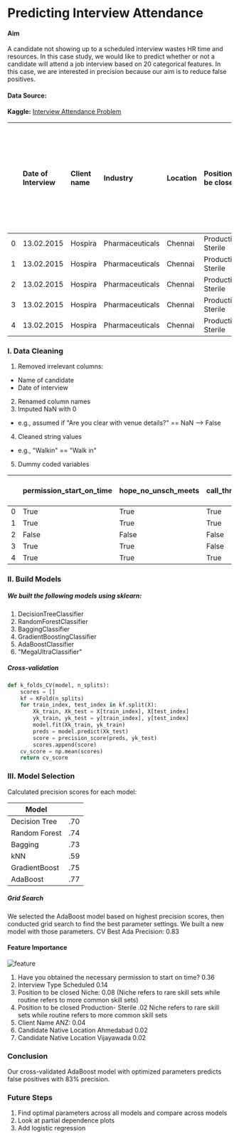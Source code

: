 # Predicting Interview Attendance

#### Aim
A candidate not showing up to a scheduled interview wastes HR time and resources. In this case study, we would like to predict whether or not a candidate will attend a job interview based on 20 categorical features. In this case, we are interested in precision because our aim is to reduce false positives.

#### Data Source:
**Kaggle:** [Interview Attendance Problem](https://www.kaggle.com/vishnusraghavan/the-interview-attendance-problem)

|    | Date of Interview   | Client name   | Industry        | Location   | Position to be closed   | Nature of Skillset   | Interview Type   | Name(Cand ID)   | Gender   | Candidate Current Location   | Candidate Job Location   | Interview Venue   | Candidate Native location   | Have you obtained the necessary permission to start at the required time   | Hope there will be no unscheduled meetings   | Can I Call you three hours before the interview and follow up on your attendance for the interview   | Can I have an alternative number/ desk number. I assure you that I will not trouble you too much   | Have you taken a printout of your updated resume. Have you read the JD and understood the same   | Are you clear with the venue details and the landmark.   | Has the call letter been shared   | Expected Attendance   | Observed Attendance   | Marital Status   |   Unnamed: 23 |   Unnamed: 24 |   Unnamed: 25 |   Unnamed: 26 |   Unnamed: 27 |
|---:|:--------------------|:--------------|:----------------|:-----------|:------------------------|:---------------------|:-----------------|:----------------|:---------|:-----------------------------|:-------------------------|:------------------|:----------------------------|:---------------------------------------------------------------------------|:---------------------------------------------|:-----------------------------------------------------------------------------------------------------|:---------------------------------------------------------------------------------------------------|:-------------------------------------------------------------------------------------------------|:---------------------------------------------------------|:----------------------------------|:----------------------|:----------------------|:-----------------|--------------:|--------------:|--------------:|--------------:|--------------:|
|  0 | 13.02.2015          | Hospira       | Pharmaceuticals | Chennai    | Production- Sterile     | Routine              | Scheduled Walkin | Candidate 1     | Male     | Chennai                      | Hosur                    | Hosur             | Hosur                       | Yes                                                                        | Yes                                          | Yes                                                                                                  | Yes                                                                                                | Yes                                                                                              | Yes                                                      | Yes                               | Yes                   | No                    | Single           |           nan |           nan |           nan |           nan |           nan |
|  1 | 13.02.2015          | Hospira       | Pharmaceuticals | Chennai    | Production- Sterile     | Routine              | Scheduled Walkin | Candidate 2     | Male     | Chennai                      | Bangalore                | Hosur             | Trichy                      | Yes                                                                        | Yes                                          | Yes                                                                                                  | Yes                                                                                                | Yes                                                                                              | Yes                                                      | Yes                               | Yes                   | No                    | Single           |           nan |           nan |           nan |           nan |           nan |
|  2 | 13.02.2015          | Hospira       | Pharmaceuticals | Chennai    | Production- Sterile     | Routine              | Scheduled Walkin | Candidate 3     | Male     | Chennai                      | Chennai                  | Hosur             | Chennai                     | nan                                                                        | Na                                           | nan                                                                                                  | nan                                                                                                | nan                                                                                              | nan                                                      | nan                               | Uncertain             | No                    | Single           |           nan |           nan |           nan |           nan |           nan |
|  3 | 13.02.2015          | Hospira       | Pharmaceuticals | Chennai    | Production- Sterile     | Routine              | Scheduled Walkin | Candidate 4     | Male     | Chennai                      | Chennai                  | Hosur             | Chennai                     | Yes                                                                        | Yes                                          | No                                                                                                   | Yes                                                                                                | No                                                                                               | Yes                                                      | Yes                               | Uncertain             | No                    | Single           |           nan |           nan |           nan |           nan |           nan |
|  4 | 13.02.2015          | Hospira       | Pharmaceuticals | Chennai    | Production- Sterile     | Routine              | Scheduled Walkin | Candidate 5     | Male     | Chennai                      | Bangalore                | Hosur             | Chennai                     | Yes                                                                        | Yes                                          | Yes                                                                                                  | No                                                                                                 | Yes                                                                                              | Yes                                                      | Yes                               | Uncertain             | No                    | Married          |           nan |           nan |           nan |           nan |           nan |

### I. Data Cleaning
1. Removed irrelevant columns:
  - Name of candidate
  - Date of interview
2. Renamed column names
3. Imputed NaN with 0
  - e.g., assumed if "Are you clear with venue details?" == NaN --> False
4. Cleaned string values
  - e.g., "Walkin" == "Walk in"
5. Dummy coded variables


|    | permission_start_on_time   | hope_no_unsch_meets   | call_three_hrs_before   | alt_num_given   | come_prepared   | can_find_interview_loc   | call_letter_shared   | expected_attendance   | observed_attendance   |   client_name_ANZ |   client_name_Aon Hewitt |   client_name_Aon hewitt Gurgaon |   client_name_Astrazeneca |   client_name_Barclays |   client_name_Flextronics |   client_name_Hewitt |   client_name_Hospira |   client_name_Pfizer |   client_name_Prodapt |   client_name_Standard Chartered Bank |   client_name_Standard Chartered Bank Chennai |   client_name_UST |   client_name_Williams Lea |   client_name_Woori Bank |   industry_BFSI |   industry_Electronics |   industry_IT |   industry_Pharmaceuticals |   industry_Telecom |   location_Bangalore |   location_Chennai |   location_Cochin |   location_Delhi |   location_Gurgaon |   location_Hyderabad |   location_Noida |   position_to_be_closed_AML |   position_to_be_closed_Dot Net |   position_to_be_closed_Niche |   position_to_be_closed_Production- Sterile |   position_to_be_closed_Routine |   position_to_be_closed_Selenium testing |   position_to_be_closed_Trade Finance |   interview_type_Scheduled |   interview_type_Scheduled_Walkin |   interview_type_Walkin |   gender_Female |   gender_Male |   candidate_current_location_Bangalore |   candidate_current_location_Chennai |   candidate_current_location_Cochin |   candidate_current_location_Delhi |   candidate_current_location_Gurgaon |   candidate_current_location_Hyderabad |   candidate_current_location_Noida |   candidate_job_location_Bangalore |   candidate_job_location_Chennai |   candidate_job_location_Cochin |   candidate_job_location_Gurgaon |   candidate_job_location_Hosur |   candidate_job_location_Noida |   candidate_job_location_Visakapatinam |   interview_venue_Bangalore |   interview_venue_Chennai |   interview_venue_Cochin |   interview_venue_Gurgaon |   interview_venue_Hosur |   interview_venue_Hyderabad |   interview_venue_Noida |   candidate_native_location_Agra |   candidate_native_location_Ahmedabad |   candidate_native_location_Allahabad |   candidate_native_location_Ambur |   candidate_native_location_Anantapur |   candidate_native_location_Baddi |   candidate_native_location_Bangalore |   candidate_native_location_Belgaum |   candidate_native_location_Bhubaneshwar |   candidate_native_location_Chandigarh |   candidate_native_location_Chennai |   candidate_native_location_Chitoor |   candidate_native_location_Cochin |   candidate_native_location_Coimbatore |   candidate_native_location_Cuttack |   candidate_native_location_Delhi |   candidate_native_location_Faizabad |   candidate_native_location_Ghaziabad |   candidate_native_location_Gurgaon |   candidate_native_location_Hissar |   candidate_native_location_Hosur |   candidate_native_location_Hyderabad |   candidate_native_location_Kanpur |   candidate_native_location_Kolkata |   candidate_native_location_Kurnool |   candidate_native_location_Lucknow |   candidate_native_location_Mumbai |   candidate_native_location_Mysore |   candidate_native_location_Nagercoil |   candidate_native_location_Noida |   candidate_native_location_Panjim |   candidate_native_location_Patna |   candidate_native_location_Pondicherry |   candidate_native_location_Pune |   candidate_native_location_Salem |   candidate_native_location_Tanjore |   candidate_native_location_Tirupati |   candidate_native_location_TricVellorehy |   candidate_native_location_Trichy |   candidate_native_location_Trivandrum |   candidate_native_location_Tuticorin |   candidate_native_location_Vijayawada |   candidate_native_location_Visakapatinam |   candidate_native_location_Warangal |   marital_status_Married |   marital_status_Single |
|---:|:---------------------------|:----------------------|:------------------------|:----------------|:----------------|:-------------------------|:---------------------|:----------------------|:----------------------|------------------:|-------------------------:|---------------------------------:|--------------------------:|-----------------------:|--------------------------:|---------------------:|----------------------:|---------------------:|----------------------:|--------------------------------------:|----------------------------------------------:|------------------:|---------------------------:|-------------------------:|----------------:|-----------------------:|--------------:|---------------------------:|-------------------:|---------------------:|-------------------:|------------------:|-----------------:|-------------------:|---------------------:|-----------------:|----------------------------:|--------------------------------:|------------------------------:|--------------------------------------------:|--------------------------------:|-----------------------------------------:|--------------------------------------:|---------------------------:|----------------------------------:|------------------------:|----------------:|--------------:|---------------------------------------:|-------------------------------------:|------------------------------------:|-----------------------------------:|-------------------------------------:|---------------------------------------:|-----------------------------------:|-----------------------------------:|---------------------------------:|--------------------------------:|---------------------------------:|-------------------------------:|-------------------------------:|---------------------------------------:|----------------------------:|--------------------------:|-------------------------:|--------------------------:|------------------------:|----------------------------:|------------------------:|---------------------------------:|--------------------------------------:|--------------------------------------:|----------------------------------:|--------------------------------------:|----------------------------------:|--------------------------------------:|------------------------------------:|-----------------------------------------:|---------------------------------------:|------------------------------------:|------------------------------------:|-----------------------------------:|---------------------------------------:|------------------------------------:|----------------------------------:|-------------------------------------:|--------------------------------------:|------------------------------------:|-----------------------------------:|----------------------------------:|--------------------------------------:|-----------------------------------:|------------------------------------:|------------------------------------:|------------------------------------:|-----------------------------------:|-----------------------------------:|--------------------------------------:|----------------------------------:|-----------------------------------:|----------------------------------:|----------------------------------------:|---------------------------------:|----------------------------------:|------------------------------------:|-------------------------------------:|------------------------------------------:|-----------------------------------:|---------------------------------------:|--------------------------------------:|---------------------------------------:|------------------------------------------:|-------------------------------------:|-------------------------:|------------------------:|
|  0 | True                       | True                  | True                    | True            | True            | True                     | True                 | True                  | False                 |                 0 |                        0 |                                0 |                         0 |                      0 |                         0 |                    0 |                     1 |                    0 |                     0 |                                     0 |                                             0 |                 0 |                          0 |                        0 |               0 |                      0 |             0 |                          1 |                  0 |                    0 |                  1 |                 0 |                0 |                  0 |                    0 |                0 |                           0 |                               0 |                             0 |                                           1 |                               0 |                                        0 |                                     0 |                          0 |                                 1 |                       0 |               0 |             1 |                                      0 |                                    1 |                                   0 |                                  0 |                                    0 |                                      0 |                                  0 |                                  0 |                                0 |                               0 |                                0 |                              1 |                              0 |                                      0 |                           0 |                         0 |                        0 |                         0 |                       1 |                           0 |                       0 |                                0 |                                     0 |                                     0 |                                 0 |                                     0 |                                 0 |                                     0 |                                   0 |                                        0 |                                      0 |                                   0 |                                   0 |                                  0 |                                      0 |                                   0 |                                 0 |                                    0 |                                     0 |                                   0 |                                  0 |                                 1 |                                     0 |                                  0 |                                   0 |                                   0 |                                   0 |                                  0 |                                  0 |                                     0 |                                 0 |                                  0 |                                 0 |                                       0 |                                0 |                                 0 |                                   0 |                                    0 |                                         0 |                                  0 |                                      0 |                                     0 |                                      0 |                                         0 |                                    0 |                        0 |                       1 |
|  1 | True                       | True                  | True                    | True            | True            | True                     | True                 | True                  | False                 |                 0 |                        0 |                                0 |                         0 |                      0 |                         0 |                    0 |                     1 |                    0 |                     0 |                                     0 |                                             0 |                 0 |                          0 |                        0 |               0 |                      0 |             0 |                          1 |                  0 |                    0 |                  1 |                 0 |                0 |                  0 |                    0 |                0 |                           0 |                               0 |                             0 |                                           1 |                               0 |                                        0 |                                     0 |                          0 |                                 1 |                       0 |               0 |             1 |                                      0 |                                    1 |                                   0 |                                  0 |                                    0 |                                      0 |                                  0 |                                  1 |                                0 |                               0 |                                0 |                              0 |                              0 |                                      0 |                           0 |                         0 |                        0 |                         0 |                       1 |                           0 |                       0 |                                0 |                                     0 |                                     0 |                                 0 |                                     0 |                                 0 |                                     0 |                                   0 |                                        0 |                                      0 |                                   0 |                                   0 |                                  0 |                                      0 |                                   0 |                                 0 |                                    0 |                                     0 |                                   0 |                                  0 |                                 0 |                                     0 |                                  0 |                                   0 |                                   0 |                                   0 |                                  0 |                                  0 |                                     0 |                                 0 |                                  0 |                                 0 |                                       0 |                                0 |                                 0 |                                   0 |                                    0 |                                         0 |                                  1 |                                      0 |                                     0 |                                      0 |                                         0 |                                    0 |                        0 |                       1 |
|  2 | False                      | False                 | False                   | False           | False           | False                    | False                | False                 | False                 |                 0 |                        0 |                                0 |                         0 |                      0 |                         0 |                    0 |                     1 |                    0 |                     0 |                                     0 |                                             0 |                 0 |                          0 |                        0 |               0 |                      0 |             0 |                          1 |                  0 |                    0 |                  1 |                 0 |                0 |                  0 |                    0 |                0 |                           0 |                               0 |                             0 |                                           1 |                               0 |                                        0 |                                     0 |                          0 |                                 1 |                       0 |               0 |             1 |                                      0 |                                    1 |                                   0 |                                  0 |                                    0 |                                      0 |                                  0 |                                  0 |                                1 |                               0 |                                0 |                              0 |                              0 |                                      0 |                           0 |                         0 |                        0 |                         0 |                       1 |                           0 |                       0 |                                0 |                                     0 |                                     0 |                                 0 |                                     0 |                                 0 |                                     0 |                                   0 |                                        0 |                                      0 |                                   1 |                                   0 |                                  0 |                                      0 |                                   0 |                                 0 |                                    0 |                                     0 |                                   0 |                                  0 |                                 0 |                                     0 |                                  0 |                                   0 |                                   0 |                                   0 |                                  0 |                                  0 |                                     0 |                                 0 |                                  0 |                                 0 |                                       0 |                                0 |                                 0 |                                   0 |                                    0 |                                         0 |                                  0 |                                      0 |                                     0 |                                      0 |                                         0 |                                    0 |                        0 |                       1 |
|  3 | True                       | True                  | False                   | True            | False           | True                     | True                 | False                 | False                 |                 0 |                        0 |                                0 |                         0 |                      0 |                         0 |                    0 |                     1 |                    0 |                     0 |                                     0 |                                             0 |                 0 |                          0 |                        0 |               0 |                      0 |             0 |                          1 |                  0 |                    0 |                  1 |                 0 |                0 |                  0 |                    0 |                0 |                           0 |                               0 |                             0 |                                           1 |                               0 |                                        0 |                                     0 |                          0 |                                 1 |                       0 |               0 |             1 |                                      0 |                                    1 |                                   0 |                                  0 |                                    0 |                                      0 |                                  0 |                                  0 |                                1 |                               0 |                                0 |                              0 |                              0 |                                      0 |                           0 |                         0 |                        0 |                         0 |                       1 |                           0 |                       0 |                                0 |                                     0 |                                     0 |                                 0 |                                     0 |                                 0 |                                     0 |                                   0 |                                        0 |                                      0 |                                   1 |                                   0 |                                  0 |                                      0 |                                   0 |                                 0 |                                    0 |                                     0 |                                   0 |                                  0 |                                 0 |                                     0 |                                  0 |                                   0 |                                   0 |                                   0 |                                  0 |                                  0 |                                     0 |                                 0 |                                  0 |                                 0 |                                       0 |                                0 |                                 0 |                                   0 |                                    0 |                                         0 |                                  0 |                                      0 |                                     0 |                                      0 |                                         0 |                                    0 |                        0 |                       1 |
|  4 | True                       | True                  | True                    | False           | True            | True                     | True                 | False                 | False                 |                 0 |                        0 |                                0 |                         0 |                      0 |                         0 |                    0 |                     1 |                    0 |                     0 |                                     0 |                                             0 |                 0 |                          0 |                        0 |               0 |                      0 |             0 |                          1 |                  0 |                    0 |                  1 |                 0 |                0 |                  0 |                    0 |                0 |                           0 |                               0 |                             0 |                                           1 |                               0 |                                        0 |                                     0 |                          0 |                                 1 |                       0 |               0 |             1 |                                      0 |                                    1 |                                   0 |                                  0 |                                    0 |                                      0 |                                  0 |                                  1 |                                0 |                               0 |                                0 |                              0 |                              0 |                                      0 |                           0 |                         0 |                        0 |                         0 |                       1 |                           0 |                       0 |                                0 |                                     0 |                                     0 |                                 0 |                                     0 |                                 0 |                                     0 |                                   0 |                                        0 |                                      0 |                                   1 |                                   0 |                                  0 |                                      0 |                                   0 |                                 0 |                                    0 |                                     0 |                                   0 |                                  0 |                                 0 |                                     0 |                                  0 |                                   0 |                                   0 |                                   0 |                                  0 |                                  0 |                                     0 |                                 0 |                                  0 |                                 0 |                                       0 |                                0 |                                 0 |                                   0 |                                    0 |                                         0 |                                  0 |                                      0 |                                     0 |                                      0 |                                         0 |                                    0 |                        1 |                       0 |


### II. Build Models

##### We built the following models using sklearn:
1. DecisionTreeClassifier
2. RandomForestClassifier
3. BaggingClassifier
4. GradientBoostingClassifier
5. AdaBoostClassifier
6. "MegaUltraClassifier"

##### Cross-validation
```python
def k_folds_CV(model, n_splits):
    scores = []
    kf = KFold(n_splits)
    for train_index, test_index in kf.split(X):
        Xk_train, Xk_test = X[train_index], X[test_index]
        yk_train, yk_test = y[train_index], y[test_index]
        model.fit(Xk_train, yk_train)
        preds = model.predict(Xk_test)
        score = precision_score(preds, yk_test)
        scores.append(score)
    cv_score = np.mean(scores)
    return cv_score
```

### III. Model Selection
Calculated precision scores for each model:

| Model        |          |
| ------------- |:-------------:|
| Decision Tree      | .70 |
| Random Forest      | .74      |  
| Bagging | .73     |  
| kNN | .59    |  
| GradientBoost | .75    |  
| AdaBoost | .77  |  

##### Grid Search
We selected the AdaBoost model based on highest precision scores, then conducted grid search to find the best parameter settings. We built a new model with those parameters.
CV Best Ada Precision: 0.83

#### Feature Importance
![feature](https://github.com/jackiekirschner/interview_attendance/blob/master/features_importances.png)

1. Have you obtained the necessary permission to start on time? 0.36
2. Interview Type Scheduled 0.14
3. Position to be closed Niche: 0.08
(Niche refers to rare skill sets while routine refers to more common skill sets)
4. Position to be closed Production- Sterile .02
Niche refers to rare skill sets while routine refers to more common skill sets
5. Client Name ANZ: 0.04
6. Candidate Native Location Ahmedabad 0.02
7. Candidate Native Location Vijayawada 0.02


### Conclusion
Our cross-validated AdaBoost model with optimized parameters predicts false positives with 83% precision.

### Future Steps
1. Find optimal parameters across all models and compare across models
2. Look at partial dependence plots
3. Add logistic regression
